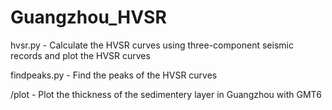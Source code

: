 # Guangzhou_HVSR

hvsr.py - Calculate the HVSR curves using three-component seismic records and plot the HVSR curves

findpeaks.py - Find the peaks of the HVSR curves

/plot - Plot the thickness of the sedimentery layer in Guangzhou with GMT6
